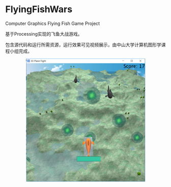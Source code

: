 # FlyingFishWars
Computer Graphics Flying Fish Game Project

基于Processing实现的飞鱼大战游戏。

包含源代码和运行所需资源，运行效果可见视频展示，由中山大学计算机图形学课程小组完成。

<div align=center>
<img src="https://github.com/dengzx7/FlyingFishWars/blob/master/images/war.png" width="375">

